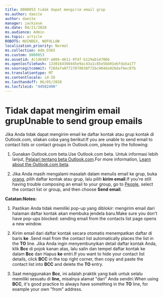 ```yaml
---
title: 8000053 tidak dapat mengirim email grup
ms.author: daeite
author: daeite
manager: jackiesm
ms.date: 04/21/2020
ms.audience: Admin
ms.topic: article
ROBOTS: NOINDEX, NOFOLLOW
localization_priority: Normal
ms.collection: Adm_O365
ms.custom: 8000053
ms.assetid: 4c1d6987-a004-4611-9f4f-b129ab14706b
ms.openlocfilehash: 1330164360445e9ac43a1c85e5bb01ebfda5a177
ms.sourcegitcommit: f28dafa0f727870038f72bc904da926daf4ec07b
ms.translationtype: MT
ms.contentlocale: id-ID
ms.lasthandoff: 06/05/2020
ms.locfileid: "44582490"
---
```

# <a name="unable-to-send-group-emails"></a><span data-ttu-id="7a51c-102">Tidak dapat mengirim email grup</span><span class="sxs-lookup"><span data-stu-id="7a51c-102">Unable to send group emails</span></span>

<span data-ttu-id="7a51c-103">Jika Anda tidak dapat mengirim email ke daftar kontak atau grup kontak di Outlook.com, silakan coba yang berikut:</span><span class="sxs-lookup"><span data-stu-id="7a51c-103">If you are unable to send email to contact lists or contact groups in Outlook.com, please try the following:</span></span>
  
1. <span data-ttu-id="7a51c-104">Gunakan Outlook.com beta.</span><span class="sxs-lookup"><span data-stu-id="7a51c-104">Use Outlook.com beta.</span></span> <span data-ttu-id="7a51c-105">Untuk informasi lebih lanjut, [Pelajari tentang beta Outlook.com](https://support.office.com/article/e2261c7f-d413-4084-8f22-21282f42d8cf).</span><span class="sxs-lookup"><span data-stu-id="7a51c-105">For more information, [Learn about the Outlook.com beta](https://support.office.com/article/e2261c7f-d413-4084-8f22-21282f42d8cf).</span></span>
    
2. <span data-ttu-id="7a51c-106">Jika Anda masih mengalami masalah dalam menulis email ke grup, buka [orang](https://outlook.live.com/people/), pilih daftar kontak atau grup, lalu pilih **kirim email**.</span><span class="sxs-lookup"><span data-stu-id="7a51c-106">If you're still having trouble composing an email to your group, go to [People](https://outlook.live.com/people/), select the contact list or group, and then choose **Send email**.</span></span>
    
 <span data-ttu-id="7a51c-107">**Catatan:**</span><span class="sxs-lookup"><span data-stu-id="7a51c-107">**Notes:**</span></span>
  
1. <span data-ttu-id="7a51c-108">Pastikan Anda tidak memiliki pop-up yang diblokir: mengirim email dari halaman daftar kontak akan membuka jendela baru.</span><span class="sxs-lookup"><span data-stu-id="7a51c-108">Make sure you don't have pop-ups blocked: sending email from the contacts list page opens a new window.</span></span>
    
2. <span data-ttu-id="7a51c-109">Kirim email dari daftar kontak secara otomatis menempatkan daftar di baris **ke** .</span><span class="sxs-lookup"><span data-stu-id="7a51c-109">Send mail from the contact list automatically places the list in the **TO** line.</span></span> <span data-ttu-id="7a51c-110">Jika Anda ingin menyembunyikan detail daftar kontak Anda, klik **Bcc** di pojok kanan atas, lalu salin dan tempel daftar kontak ke dalam **Bcc** dan Hapus **ke** entri.</span><span class="sxs-lookup"><span data-stu-id="7a51c-110">If you want to hide your contact list details, click **BCC** in the top right corner, then copy and paste the contact list into **BCC** and delete the **TO** entry.</span></span> 
    
3. <span data-ttu-id="7a51c-111">Saat menggunakan **Bcc**, ini adalah praktik yang baik untuk selalu memiliki sesuatu di **line,** misalnya alamat "dari" Anda sendiri.</span><span class="sxs-lookup"><span data-stu-id="7a51c-111">When using **BCC**, it's good practice to always have something in the **TO** line, for example your own "from" address.</span></span> 
    

